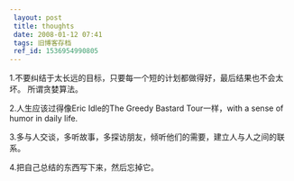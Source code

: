 ```yaml
---
 layout: post
 title: thoughts
 date: 2008-01-12 07:41
 tags: 旧博客存档
 ref_id: 1536954990805
---
```

1.不要纠结于太长远的目标，只要每一个短的计划都做得好，最后结果也不会太坏。 所谓贪婪算法。



2.人生应该过得像Eric Idle的The Greedy Bastard Tour一样，with a sense of humor in daily
life.



3.多与人交谈，多听故事，多探访朋友，倾听他们的需要，建立人与人之间的联系。



4.把自己总结的东西写下来，然后忘掉它。


